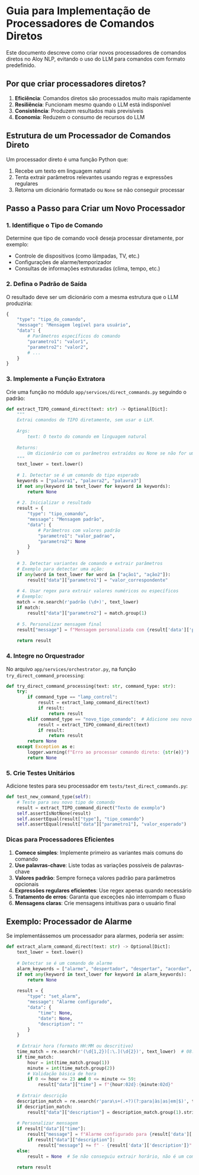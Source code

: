 # Guia para Implementação de Processadores de Comandos Diretos

Este documento descreve como criar novos processadores de comandos diretos no Aloy NLP, 
evitando o uso do LLM para comandos com formato predefinido.

## Por que criar processadores diretos?

1. **Eficiência**: Comandos diretos são processados muito mais rapidamente
2. **Resiliência**: Funcionam mesmo quando o LLM está indisponível
3. **Consistência**: Produzem resultados mais previsíveis
4. **Economia**: Reduzem o consumo de recursos do LLM

## Estrutura de um Processador de Comandos Direto

Um processador direto é uma função Python que:
1. Recebe um texto em linguagem natural
2. Tenta extrair parâmetros relevantes usando regras e expressões regulares
3. Retorna um dicionário formatado ou `None` se não conseguir processar

## Passo a Passo para Criar um Novo Processador

### 1. Identifique o Tipo de Comando

Determine que tipo de comando você deseja processar diretamente, por exemplo:
- Controle de dispositivos (como lâmpadas, TV, etc.)
- Configurações de alarme/temporizador
- Consultas de informações estruturadas (clima, tempo, etc.)

### 2. Defina o Padrão de Saída

O resultado deve ser um dicionário com a mesma estrutura que o LLM produziria:

```python
{
    "type": "tipo_do_comando",
    "message": "Mensagem legível para usuário",
    "data": {
        # Parâmetros específicos do comando
        "parametro1": "valor1",
        "parametro2": "valor2",
        # ...
    }
}
```

### 3. Implemente a Função Extratora

Crie uma função no módulo `app/services/direct_commands.py` seguindo o padrão:

```python
def extract_TIPO_command_direct(text: str) -> Optional[Dict]:
    """
    Extrai comandos de TIPO diretamente, sem usar o LLM.
    
    Args:
        text: O texto do comando em linguagem natural
        
    Returns:
        Um dicionário com os parâmetros extraídos ou None se não for um comando de TIPO
    """
    text_lower = text.lower()
    
    # 1. Detectar se é um comando do tipo esperado
    keywords = ["palavra1", "palavra2", "palavra3"]
    if not any(keyword in text_lower for keyword in keywords):
        return None
    
    # 2. Inicializar o resultado
    result = {
        "type": "tipo_comando",
        "message": "Mensagem padrão",
        "data": {
            # Parâmetros com valores padrão
            "parametro1": "valor_padrao",
            "parametro2": None
        }
    }
    
    # 3. Detectar variantes de comando e extrair parâmetros
    # Exemplo para detectar uma ação:
    if any(word in text_lower for word in ["ação1", "ação2"]):
        result["data"]["parametro1"] = "valor_correspondente"
    
    # 4. Usar regex para extrair valores numéricos ou específicos
    # Exemplo:
    match = re.search(r'padrão (\d+)', text_lower)
    if match:
        result["data"]["parametro2"] = match.group(1)
    
    # 5. Personalizar mensagem final
    result["message"] = f"Mensagem personalizada com {result['data']['parametro1']}"
    
    return result
```

### 4. Integre no Orquestrador

No arquivo `app/services/orchestrator.py`, na função `try_direct_command_processing`:

```python
def try_direct_command_processing(text: str, command_type: str):
    try:
        if command_type == "lamp_control":
            result = extract_lamp_command_direct(text)
            if result:
                return result
        elif command_type == "novo_tipo_comando":  # Adicione seu novo tipo aqui
            result = extract_TIPO_command_direct(text)
            if result:
                return result
        return None
    except Exception as e:
        logger.warning(f"Erro ao processar comando direto: {str(e)}")
        return None
```

### 5. Crie Testes Unitários

Adicione testes para seu processador em `tests/test_direct_commands.py`:

```python
def test_new_command_type(self):
    # Teste para seu novo tipo de comando
    result = extract_TIPO_command_direct("Texto de exemplo")
    self.assertIsNotNone(result)
    self.assertEqual(result["type"], "tipo_comando")
    self.assertEqual(result["data"]["parametro1"], "valor_esperado")
```

### Dicas para Processadores Eficientes

1. **Comece simples**: Implemente primeiro as variantes mais comuns do comando
2. **Use palavras-chave**: Liste todas as variações possíveis de palavras-chave
3. **Valores padrão**: Sempre forneça valores padrão para parâmetros opcionais
4. **Expressões regulares eficientes**: Use regex apenas quando necessário
5. **Tratamento de erros**: Garanta que exceções não interrompam o fluxo
6. **Mensagens claras**: Crie mensagens intuitivas para o usuário final

## Exemplo: Processador de Alarme

Se implementássemos um processador para alarmes, poderia ser assim:

```python
def extract_alarm_command_direct(text: str) -> Optional[Dict]:
    text_lower = text.lower()
    
    # Detectar se é um comando de alarme
    alarm_keywords = ["alarme", "despertador", "despertar", "acordar", "lembrete", "temporizador"]
    if not any(keyword in text_lower for keyword in alarm_keywords):
        return None
    
    result = {
        "type": "set_alarm",
        "message": "Alarme configurado",
        "data": {
            "time": None,
            "date": None,
            "description": ""
        }
    }
    
    # Extrair hora (formato HH:MM ou descritivo)
    time_match = re.search(r'(\d{1,2})[:\.](\d{2})', text_lower)  # 08:30 ou 8.30
    if time_match:
        hour = int(time_match.group(1))
        minute = int(time_match.group(2))
        # Validação básica de hora
        if 0 <= hour <= 23 and 0 <= minute <= 59:
            result["data"]["time"] = f"{hour:02d}:{minute:02d}"
    
    # Extrair descrição
    description_match = re.search(r'para\s+(.+?)(?:para|às|as|em|$)', text_lower)
    if description_match:
        result["data"]["description"] = description_match.group(1).strip()
    
    # Personalizar mensagem
    if result["data"]["time"]:
        result["message"] = f"Alarme configurado para {result['data']['time']}"
        if result["data"]["description"]:
            result["message"] += f" - {result['data']['description']}"
    else:
        result = None  # Se não conseguiu extrair horário, não é um comando válido
    
    return result
```
